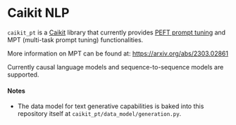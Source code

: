 # Caikit NLP

`caikit_pt` is a [Caikit](https://github.com/caikit/caikit) library that currently provides [PEFT prompt tuning](https://github.com/huggingface/peft) and MPT (multi-task prompt tuning) functionalities.

More information on MPT can be found at: https://arxiv.org/abs/2303.02861

Currently causal language models and sequence-to-sequence models are supported.

#### Notes

- The data model for text generative capabilities is baked into this repository itself at `caikit_pt/data_model/generation.py`.
